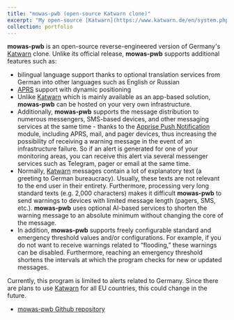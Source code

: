 ```yaml
---
title: "mowas-pwb (open-source Katwarn clone)"
excerpt: "My open-source [Katwarn](https://www.katwarn.de/en/system.php) clone<br/><img src='/images/mowas-pwb-image.svg'>"
collection: portfolio
---
```


__mowas-pwb__ is an open-source reverse-engineered version of Germany's [Katwarn](https://www.katwarn.de/en/system.php) clone. Unlike its official release, __mowas-pwb__ supports additional features such as:

- bilingual language support thanks to optional translation services from German into other languages such as English or Russian
- [APRS](http://www.aprs.org/) support with dynamic positioning
- Unlike [Katwarn](https://www.katwarn.de/en/) which is mainly available as an app-based solution, __mowas-pwb__ can be hosted on your very own infrastructure.
- Additionally, __mowas-pwb__ supports the message distribution to numerous messengers, SMS-based devices, and other messaging services at the same time - thanks to the [Apprise Push Notification](https://github.com/caronc/apprise) module, including APRS, mail, and pager devices, thus increasing the possibility of receiving a warning message in the event of an infrastructure failure. So if an alert is generated for one of your monitoring areas, you can receive this alert via several messenger services such as Telegram, pager or email at the same time.
- Normally, [Katwarn](https://www.katwarn.de/en/) messages contain a lot of explanatory text (a greeting to German bureaucracy). Usually, these texts are not relevant to the end user in their entirety. Furthermore, processing very long standard texts (e.g. 2,000 characters) makes it difficult __mowas-pwb__ to send warnings to devices with limited message length (pagers, SMS, etc.). __mowas-pwb__ uses optional AI-based services to shorten the warning message to an absolute minimum without changing the core of the message.
- In addition, __mowas-pwb__ supports freely configurable standard and emergency threshold values and/or configurations. For example, if you do not want to receive warnings related to “flooding,” these warnings can be disabled. Furthermore, reaching an emergency threshold shortens the intervals at which the program checks for new or updated messages.

Currently, this program is limited to alerts related to Germany. Since there are plans to use [Katwarn](https://www.katwarn.de/en/) for all EU countries, this could change in the future.

- [mowas-pwb Github repository](https://github.com/joergschultzelutter/mowas-pwb)

